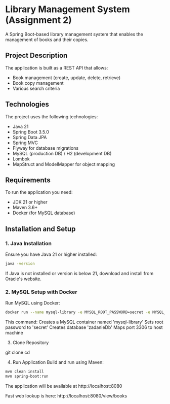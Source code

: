 # Library Management System (Assignment 2)

A Spring Boot-based library management system that enables the management of books and their copies.

## Project Description

The application is built as a REST API that allows:
- Book management (create, update, delete, retrieve)
- Book copy management
- Various search criteria

## Technologies

The project uses the following technologies:
- Java 21
- Spring Boot 3.5.0
- Spring Data JPA
- Spring MVC
- Flyway for database migrations
- MySQL (production DB) / H2 (development DB)
- Lombok
- MapStruct and ModelMapper for object mapping

## Requirements

To run the application you need:
- JDK 21 or higher
- Maven 3.6+
- Docker (for MySQL database)

## Installation and Setup

### 1. Java Installation

Ensure you have Java 21 or higher installed:
```bash
java -version
```
If Java is not installed or version is below 21, download and install from Oracle's website.



### 2. MySQL Setup with Docker


Run MySQL using Docker:
```bash
docker run --name mysql-library -e MYSQL_ROOT_PASSWORD=secret -e MYSQL_DATABASE=zadanieDb -p 3306:3306 -d mysql:latest
```

This command:
Creates a MySQL container named 'mysql-library'
Sets root password to 'secret'
Creates database 'zadanieDb'
Maps port 3306 to host machine

3. Clone Repository

git clone <repository-url>
cd <repository-directory>

4. Run Application
 Build and run using Maven:
```bash
mvn clean install
mvn spring-boot:run
```
The application will be available at http://localhost:8080

Fast web lookup is here: http://localhost:8080/view/books
